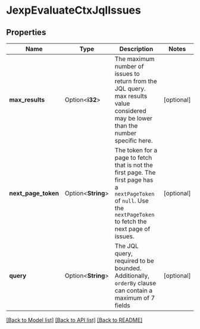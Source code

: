# JexpEvaluateCtxJqlIssues

## Properties

Name | Type | Description | Notes
------------ | ------------- | ------------- | -------------
**max_results** | Option<**i32**> | The maximum number of issues to return from the JQL query. max results value considered may be lower than the number specific here. | [optional]
**next_page_token** | Option<**String**> | The token for a page to fetch that is not the first page. The first page has a `nextPageToken` of `null`. Use the `nextPageToken` to fetch the next page of issues. | [optional]
**query** | Option<**String**> | The JQL query, required to be bounded. Additionally, `orderBy` clause can contain a maximum of 7 fields | [optional]

[[Back to Model list]](../README.md#documentation-for-models) [[Back to API list]](../README.md#documentation-for-api-endpoints) [[Back to README]](../README.md)


